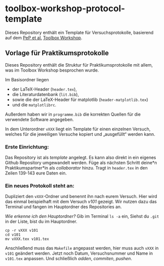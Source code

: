 # toolbox-workshop-protocol-template
Dieses Repository enthält ein Template für Versuchsprotokolle, basierend auf dem [PeP et al.](https://pep-dortmund.org) [Toolbox Workshop](https://toolbox.pep-dortmund.org).

## Vorlage für Praktikumsprotokolle

Dieses Repository enthält die Struktur für Praktikumsprotokolle mit allem,
was im Toolbox Workshop besprochen wurde.

Im Basisordner liegen
- der LaTeX-Header (`header.tex`),
- die Literaturdatenbank (`lit.bib`),
- sowie die der LaTeX-Header für matplotlib (`header-matplotlib.tex`)
- und die `matplotlibrc`.

Außerdem haben wir in `programme.bib` die korrekten Quellen für die verwendete Software angegeben.

In dem Unterordner `vXXX` liegt ein Template für einen einzelnen Versuch,
welches für die jeweiligen Versuche kopiert und „ausgefüllt“ werden kann.

### Erste Einrichtung:

Das Repository ist als _template_ angelegt. Es kann also direkt in ein eigenes Github Repository umgewandelt werden.
Füge als nächsten Schritt deine\*n Praktikumspartner\*in als _collaborator_ hinzu.
Tragt in `header.tex` in den Zeilen 139-143 eure Daten ein.

### Ein neues Protokoll steht an:

Dupliziert den `vXXX`-Ordner und benennt ihn nach eurem Versuch.
Hier wird das einmal beispielhaft mit dem Versuch _v101_ gezeigt.
Wir nutzen dazu das Terminal und fangen im Hauptordner des Repositories an.

_Wie erkenne ich den Hauptordner?_ Gib im Terminal `ls -a` ein,
Siehst du `.git` in der Liste, bist du im Hauptordner.

```
cp -r vXXX v101
cd v101
mv vXXX.tex v101.tex
```
Anschließend muss das `Makefile` angepasst werden, hier muss auch `vXXX` in `v101`
geändert werden.
Jetzt noch Datum, Versuchsnummer und Name in `v101.tex` anpassen.
Und schließlich _adden_, _commiten_, _pushen_.
